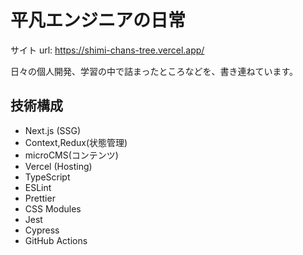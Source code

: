 # 平凡エンジニアの日常

サイト url: https://shimi-chans-tree.vercel.app/

日々の個人開発、学習の中で詰まったところなどを、書き連ねています。

## 技術構成

- Next.js (SSG)
- Context,Redux(状態管理)
- microCMS(コンテンツ)
- Vercel (Hosting)
- TypeScript
- ESLint
- Prettier
- CSS Modules
- Jest
- Cypress
- GitHub Actions
